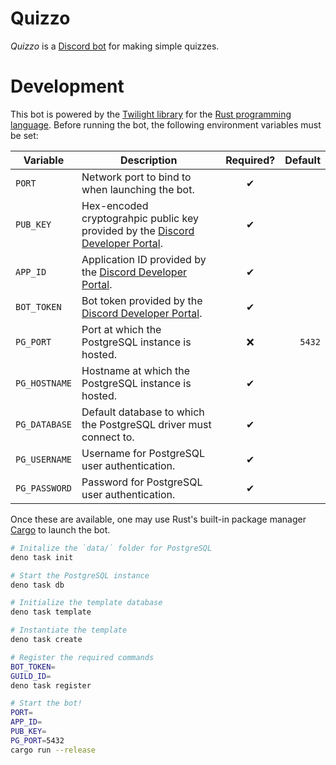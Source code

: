 # Quizzo
_Quizzo_ is a [Discord bot](https://discord.com/api/oauth2/authorize?client_id=823813267133956136&scope=applications.commands) for making simple quizzes.

# Development
This bot is powered by the [Twilight library](https://github.com/twilight-rs/twilight) for the [Rust programming language](https://www.rust-lang.org/tools/install). Before running the bot, the following environment variables must be set:

**Variable**  | **Description**                                                                           | Required? | Default
------------- | ----------------------------------------------------------------------------------------- | :-------: | ------:
`PORT`        | Network port to bind to when launching the bot.                                           | &#x2714;  |
`PUB_KEY`     | Hex-encoded cryptograhpic public key provided by the [Discord Developer Portal][discord]. | &#x2714;  |
`APP_ID`      | Application ID provided by the [Discord Developer Portal][discord].                       | &#x2714;  |
`BOT_TOKEN`   | Bot token provided by the [Discord Developer Portal][discord].                            | &#x2714;  |
`PG_PORT`     | Port at which the PostgreSQL instance is hosted.                                          | &#x274c;  | `5432`
`PG_HOSTNAME` | Hostname at which the PostgreSQL instance is hosted.                                      | &#x2714;  |
`PG_DATABASE` | Default database to which the PostgreSQL driver must connect to.                          | &#x2714;  |
`PG_USERNAME` | Username for PostgreSQL user authentication.                                              | &#x2714;  |
`PG_PASSWORD` | Password for PostgreSQL user authentication.                                              | &#x2714;  |

[discord]: https://discord.com/developers/applications

Once these are available, one may use Rust's built-in package manager [Cargo](https://doc.rust-lang.org/cargo/) to launch the bot.

```bash
# Initalize the `data/` folder for PostgreSQL
deno task init

# Start the PostgreSQL instance
deno task db
```

```bash
# Initialize the template database
deno task template

# Instantiate the template
deno task create

# Register the required commands
BOT_TOKEN=
GUILD_ID=
deno task register

# Start the bot!
PORT=
APP_ID=
PUB_KEY=
PG_PORT=5432
cargo run --release
```
